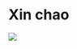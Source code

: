 # Xin chao
![](https://img.shields.io/badge/Code-VueJS-informational?style=flat&logo=vue&color=42b883)
